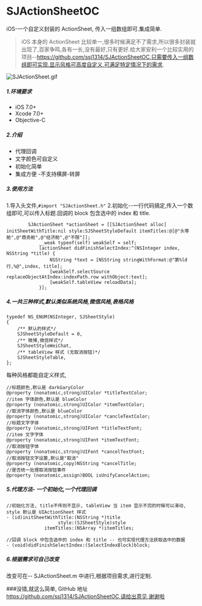 # SJActionSheetOC
iOS-一个自定义封装的 ActionSheet, 传入一组数组即可.集成简单.
>iOS 本身的 ActionSheet 比较单一,很多时候满足不了需求,所以很多封装就出现了,百家争鸣,各有一长,没有最好,只有更好.给大家安利一个比较实用的项目--https://github.com/ssj1314/SJActionSheetOC,只需要传入一组数组即可实现.显示风格可高度自定义,可满足特定情况下的需求.

![SJActionSheet.gif](http://upload-images.jianshu.io/upload_images/1761100-9a463657bc8621e3.gif?imageMogr2/auto-orient/strip%7CimageView2/2/w/1240)

##### 1.环境要求
- iOS 7.0+
- Xcode 7.0+
- Objective-C 

##### 2.介绍
- 代理回调
- 文字颜色可自定义
- 初始化简单
- 集成方便
-不支持横屏-转屏

##### 3.使用方法
1.导入头文件,`#import "SJActionSheet.h"`
2.初始化--一行代码搞定,传入一个数组即可,可以传入标题.回调的 block 包含选中的 index 和 title.
```
        SJActionSheet *actionSheet = [[SJActionSheet alloc] initSheetWithTitle:nil style:SJSheetStyleDefault itemTitles:@[@"头等舱",@"商务舱",@"经济舱",@"不限"]];
            __weak typeof(self) weakSelf = self;
            [actionSheet didFinishSelectIndex:^(NSInteger index, NSString *title) {
                NSString *text = [NSString stringWithFormat:@"第%ld行,%@",index, title];
                [weakSelf.selectSource replaceObjectAtIndex:indexPath.row withObject:text];
                [weakSelf.tableView reloadData];
            }];
```
##### 4.一共三种样式,默认类似系统风格,微信风格,表格风格
```
typedef NS_ENUM(NSInteger, SJSheetStyle)
{
    /** 默认的样式*/
    SJSheetStyleDefault = 0,
    /** 微博,微信样式*/
    SJSheetStyleWeiChat,
    /** tableView 样式 (无取消按钮)*/
    SJSheetStyleTable,
};
```
每种风格都能自定义样式,
```
//标题颜色,默认是 darkGaryColor
@property (nonatomic,strong)UIColor *titleTextColor;
//item 字体颜色,默认是 blueColor
@property (nonatomic,strong)UIColor *itemTextColor;
//取消字体颜色,默认是 blueColor
@property (nonatomic,strong)UIColor *cancleTextColor;
//标题文字字体
@property (nonatomic,strong)UIFont *titleTextFont;
//item 文字字体
@property (nonatomic,strong)UIFont *itemTextFont;
//取消按钮字体
@property (nonatomic,strong)UIFont *cancelTextFont;
//取消按钮文字设置,默认是"取消"
@property (nonatomic,copy)NSString *cancelTitle;
//是否统一处理取消按钮事件
@property (nonatomic,assign)BOOL isUnifyCancelAction;
```
##### 5.代理方法- 一个初始化,一个代理回调
```
//初始化方法, title不传则不显示, tableView 当 item 显示不完的时候可以滑动, style 默认是 UIActionSheet 样式
- (id)initSheetWithTitle:(NSString *)title
                   style:(SJSheetStyle)style
              itemTitles:(NSArray *)itemTitles;

//回调 block 中包含选中的 index 和 title -- 也可实现代理方法获取选中的数据
- (void)didFinishSelectIndex:(SelectIndexBlock)block;
```
##### 6.根据需求可自己改变
改变可在-- SJActionSheet.m 中进行,根据项目需求,进行定制.

###没错,就这么简单, GitHub 地址 https://github.com/ssj1314/SJActionSheetOC,请给出意见,谢谢啦
